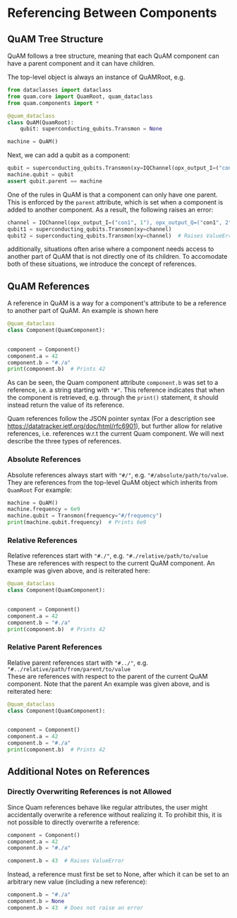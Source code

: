 # Referencing Between Components

## QuAM Tree Structure
QuAM follows a tree structure, meaning that each QuAM component can have a parent component and it can have children.

The top-level object is always an instance of QuAMRoot, e.g.
```python
from dataclasses import dataclass
from quam.core import QuamRoot, quam_dataclass
from quam.components import *

@quam_dataclass
class QuAM(QuamRoot):
    qubit: superconducting_qubits.Transmon = None

machine = QuAM()
```

Next, we can add a qubit as a component:
```python
qubit = superconducting_qubits.Transmon(xy=IQChannel(opx_output_I=("con1", 1"), opx_output_Q=("con1", 2"))
machine.qubit = qubit
assert qubit.parent == machine
```

One of the rules in QuAM is that a component can only have one parent. This is enforced by the `parent` attribute, which is set when a component is added to another component.
As a result, the following raises an error:

```python
channel = IQChannel(opx_output_I=("con1", 1"), opx_output_Q=("con1", 2")
qubit1 = superconducting_qubits.Transmon(xy=channel)
qubit2 = superconducting_qubits.Transmon(xy=channel)  # Raises ValueError
``` 
additionally, situations often arise where a component needs access to another part of QuAM that is not directly one of its children. 
To accomodate both of these situations, we introduce the concept of references.

## QuAM References
A reference in QuAM is a way for a component's attribute to be a reference to another part of QuAM. An example is shown here

```python
@quam_dataclass
class Component(QuamComponent):
    

component = Component()
component.a = 42
component.b = "#./a"
print(component.b)  # Prints 42
```
As can be seen, the Quam component attribute `component.b` was set to a reference, i.e. a string starting with `"#"`. This reference indicates that when the component is retrieved, e.g. through the `print()` statement, it should instead return the value of its reference.

Quam references follow the JSON pointer syntax (For a description see https://datatracker.ietf.org/doc/html/rfc6901), but further allow for relative references, i.e. references w.r.t the current Quam component. We will next describe the three types of references.

### Absolute References
Absolute references always start with `"#/"`, e.g. `"#/absolute/path/to/value`.
They are references from the top-level QuAM object which inherits from `QuamRoot`
For example:
```python
machine = QuAM()
machine.frequency = 6e9
machine.qubit = Transmon(frequency="#/frequency")
print(machine.qubit.frequency)  # Prints 6e9
```

### Relative References
Relative references start with `"#./"`, e.g. `"#./relative/path/to/value`  
These are references with respect to the current QuAM component.
An example was given above, and is reiterated here:

```python
@quam_dataclass
class Component(QuamComponent):
    

component = Component()
component.a = 42
component.b = "#./a"
print(component.b)  # Prints 42
```

### Relative Parent References
Relative parent references start with `"#../"`, e.g. `"#../relative/path/from/parent/to/value`  
These are references with respect to the parent of the current QuAM component.
Note that the parent
An example was given above, and is reiterated here:

```python
@quam_dataclass
class Component(QuamComponent):
    

component = Component()
component.a = 42
component.b = "#./a"
print(component.b)  # Prints 42
```

## Additional Notes on References

### Directly Overwriting References is not Allowed
Since Quam references behave like regular attributes, the user might accidentally overwrite a reference without realizing it. To prohibit this, it is not possible to directly overwrite a reference:

```python
component = Component()
component.a = 42
component.b = "#./a"

component.b = 43  # Raises ValueError
```

Instead, a reference must first be set to None, after which it can be set to an arbitrary new value (including a new reference):
```python
component.b = "#./a"
component.b = None
component.b = 43  # Does not raise an error
```